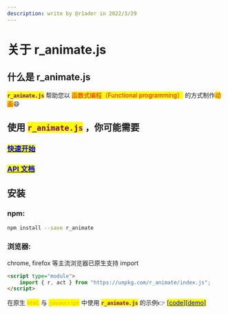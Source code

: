 ```yaml
---
description: write by @r1ader in 2022/3/29
---
```


# 关于 r\_animate.js

## 什么是 r\_animate.js

<mark style="color:purple;">**`r_animate.js`**</mark>  帮助您以  <mark style="color:red;">函数式编程（Functional programming）</mark>  的方式制作<mark style="color:red;">动画</mark>:smile:



## 使用 <mark style="color:purple;">`r_animate.js`</mark> ，你可能需要

### [<mark style="color:blue;">快速开始</mark>](GET\_START.md)<mark style="color:blue;"></mark>

### [<mark style="color:blue;">API 文档</mark>](api-wen-dang.md)<mark style="color:blue;"></mark>

## 安装

### npm:

```bash
npm install --save r_animate 
```

### 浏览器:

chrome, firefox 等主流浏览器已原生支持 import

```html
<script type="module">
    import { r, act } from "https://unpkg.com/r_animate/index.js";
</script>
```

在原生 <mark style="color:orange;">`html`</mark> <mark style="color:orange;"></mark><mark style="color:orange;"></mark> 与 <mark style="color:orange;">`javascript`</mark> <mark style="color:orange;"></mark><mark style="color:orange;"></mark> 中使用 <mark style="color:purple;">**`r_animate.js`**</mark> 的示例👉 <mark style="color:blue;">\[</mark>[<mark style="color:blue;">code</mark>](https://github.com/r1ader/r\_animate/blob/main/code/test.html)<mark style="color:blue;">]\[</mark>[<mark style="color:blue;">demo</mark>](https://r1ader.github.io/r\_animate/code/test.html)<mark style="color:blue;">]</mark>

##

